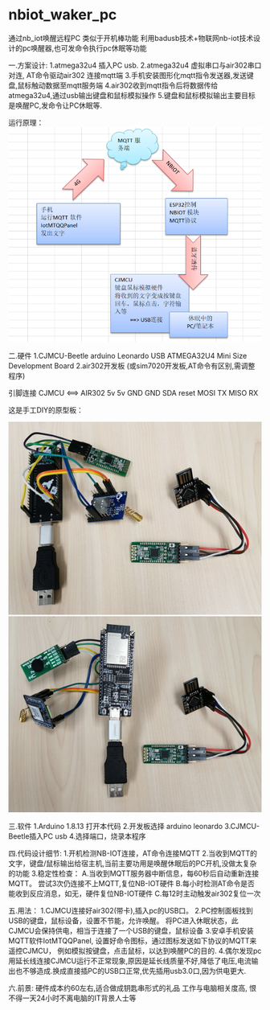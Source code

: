 # nbiot_waker_pc
通过nb_iot唤醒远程PC 类似于开机棒功能
利用badusb技术+物联网nb-iot技术设计的pc唤醒器,也可发命令执行pc休眠等功能

一.方案设计:
1.atmega32u4 插入PC usb.
2.atmega32u4 虚拟串口与air302串口对连, AT命令驱动air302 连接mqtt端
3.手机安装图形化mqtt指令发送器,发送键盘,鼠标触动数据至mqtt服务端
4.air302收到mqtt指令后将数据传给atmega32u4,通过usb输出键盘和鼠标模拟操作
5.键盘和鼠标模拟输出主要目标是唤醒PC,发命令让PC休眠等.

运行原理：<br/>
<img src= 'https://github.com/lixy123/nbiot_waker_pc/blob/main/yuanli.JPG?raw=true' /> 

二.硬件
1.CJMCU-Beetle arduino Leonardo USB ATMEGA32U4 Mini Size Development Board
2.air302开发板 (或sim7020开发板,AT命令有区别,需调整程序)

引脚连接
CJMCU <==> AIR302
5v 5v
GND GND
SDA reset
MOSI TX
MISO RX

这是手工DIY的原型板：


<img src= 'https://github.com/lixy123/nbiot_waker_pc/blob/main/1.jpg?raw=true' /> 
<img src= 'https://github.com/lixy123/nbiot_waker_pc/blob/main/2.jpg?raw=true' /> 

三.软件
1.Arduino 1.8.13 打开本代码
2.开发板选择 arduino leonardo
3.CJMCU-Beetle插入PC usb
4.选择端口，烧录本程序

四.代码设计细节:
1.开机检测NB-IOT连接，AT命令连接MQTT
2.当收到MQTT的文字，键盘/鼠标输出给宿主机,当前主要功用是唤醒休眠后的PC开机,没做太复杂的功能
3.稳定性检查：
A.当收到MQTT服务器中断信息，每60秒后自动重新连接MQTT。 尝试3次仍连接不上MQTT,复位NB-IOT硬件
B.每小时检测AT命令是否能收到反应消息，如无，硬件复位NB-IOT硬件
C.每12时主动触发air302复位一次

五.用法：
1.CJMCU连接好air302(带卡),插入pc的USB口。
2.PC控制面板找到USB的键盘，鼠标设备，设置不节能，允许唤醒。
将PC进入休眠状态，此CJMCU会保持供电，相当于连接了一个USB的键盘，鼠标设备
3.安卓手机安装MQTT软件IotMTQQPanel, 设置好命令图标，通过图标发送如下协议的MQTT来遥控CJMCU，
例如模拟按键盘，点击鼠标，以达到唤醒PC的目的.
4.偶尔发现pc用延长线连接CJMCU运行不正常现象,原因是延长线质量不好,降低了电压,电流输出也不够造成.换成直接插PC的USB口正常,优先插用usb3.0口,因为供电更大.

六.前景:
硬件成本约60左右,适合做成钥匙串形式的礼品
工作与电脑相关度高, 恨不得一天24小时不离电脑的IT背景人士等




